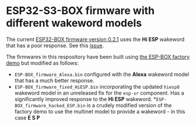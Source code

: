 # ESP32-S3-BOX firmware with different wakeword models

The current [ESP32-BOX firmware version 0.2.1](https://github.com/espressif/esp-box) uses the __Hi ESP__ wakeword that has a poor response. See this [issue](https://github.com/espressif/esp-box/issues/9).

The firmwares in this respository have been built using [the ESP-BOX factory demo](https://github.com/espressif/esp-box/tree/master/examples/factory_demo) but modified as follows:
* `ESP-BOX_firmware_Alexa.bin` configured with the __Alexa__ wakeword model that has a much better response.
* `ESP-BOX_firmware_fixed_HiESP.bin` incorporating the updated `hiesp8` wakeword model in an unreleased fix for the `esp-sr` component. Has a significantly improved response to the __Hi ESP__ wakeword.
*`ESP-BOX_firmware_hacked_ESP.bin` is a crudely modified version of the factory demo to use the multinet model to provide a wakeword - in this case __E S P__



